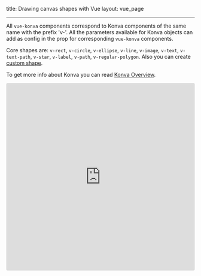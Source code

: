 title: Drawing canvas shapes with Vue
layout: vue_page

---

All `vue-konva` components correspond to Konva components of the same name with the prefix 'v-'. All the parameters available for Konva objects can add as config in the prop for corresponding `vue-konva` components.

Core shapes are: `v-rect`, `v-circle`, `v-ellipse`, `v-line`, `v-image`, `v-text`, `v-text-path`, `v-star`, `v-label`, `v-path`, `v-regular-polygon`. Also you can create [custom shape](/docs/vue/Custom_Shape.html).

To get more info about Konva you can read [Konva Overview](/docs/overview.html).

<iframe src="https://codesandbox.io/embed/github/konvajs/site/tree/master/vue-demos/shapes?hidenavigation=1&view=split&fontsize=10&file=/src/App.vue" style="width:100%; height:500px; border:0; border-radius: 4px; overflow:hidden;" sandbox="allow-modals allow-forms allow-popups allow-scripts allow-same-origin"></iframe>
